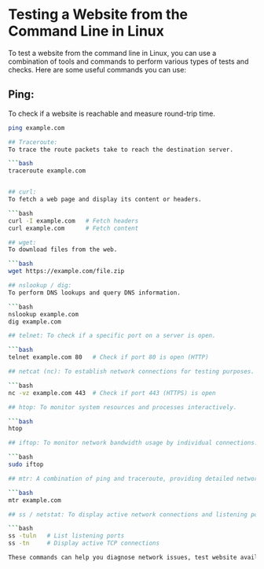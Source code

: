 # Testing a Website from the Command Line in Linux

To test a website from the command line in Linux, you can use a combination of tools and commands to perform various types of tests and checks. Here are some useful commands you can use:

## Ping:
To check if a website is reachable and measure round-trip time.

```bash
ping example.com

## Traceroute:
To trace the route packets take to reach the destination server.

```bash
traceroute example.com


## curl: 
To fetch a web page and display its content or headers.

```bash
curl -I example.com   # Fetch headers
curl example.com      # Fetch content

## wget: 
To download files from the web.

```bash
wget https://example.com/file.zip

## nslookup / dig: 
To perform DNS lookups and query DNS information.

```bash
nslookup example.com
dig example.com

## telnet: To check if a specific port on a server is open.

```bash
telnet example.com 80   # Check if port 80 is open (HTTP)

## netcat (nc): To establish network connections for testing purposes.

```bash
nc -vz example.com 443  # Check if port 443 (HTTPS) is open

## htop: To monitor system resources and processes interactively.

```bash
htop

## iftop: To monitor network bandwidth usage by individual connections.

```bash
sudo iftop

## mtr: A combination of ping and traceroute, providing detailed network statistics.

```bash
mtr example.com

## ss / netstat: To display active network connections and listening ports.

```bash
ss -tuln   # List listening ports
ss -tn     # Display active TCP connections

These commands can help you diagnose network issues, test website availability, check DNS configurations, and monitor network traffic. Use the appropriate command based on the specific test you want to perform.

